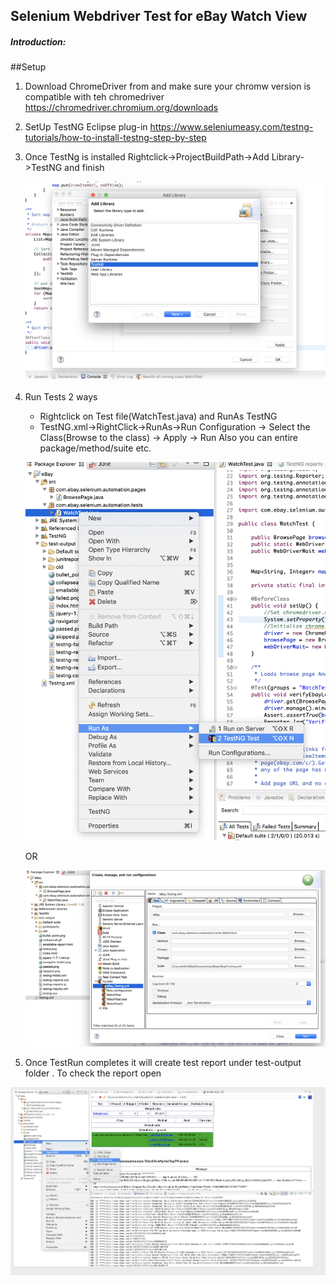 ## Selenium Webdriver Test for eBay Watch View
##### Introduction:





##Setup
1.  Download ChromeDriver from and make sure your chromw version is compatible with teh chromedriver
    https://chromedriver.chromium.org/downloads
2. SetUp TestNG  Eclipse plug-in
   https://www.seleniumeasy.com/testng-tutorials/how-to-install-testng-step-by-step
3. Once TestNg is installed Rightclick->ProjectBuildPath->Add Library->TestNG and finish  
   
   ![](TestNG.png)

4.  Run Tests 2 ways
    - Rightclick on Test file(WatchTest.java) and RunAs TestNG
    - TestNG.xml->RightClick->RunAs->Run Configuration -> Select the Class(Browse to the class) -> Apply -> Run
       Also you can entire package/method/suite etc.
    
    ![](RunTestClass.png)
       
       OR
       
     ![](RunTestNG.png)
    
5.    Once TestRun completes it will create test report under test-output folder . To check the report open      

   ![](TestReport.png)


